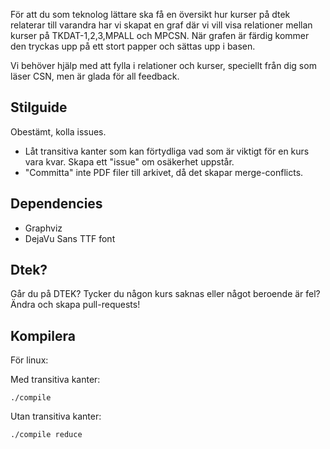 För att du som teknolog lättare ska få en översikt hur kurser på dtek relaterar till varandra  har vi skapat en graf där vi vill visa relationer mellan kurser på TKDAT-1,2,3,MPALL och MPCSN. När grafen är färdig kommer den tryckas upp på ett stort papper och sättas upp i basen.

Vi behöver hjälp med att fylla i relationer och kurser, speciellt från dig som läser CSN, men är glada för all feedback.

## Stilguide
Obestämt, kolla issues.

* Låt transitiva kanter som kan förtydliga vad som är viktigt för en kurs vara kvar. Skapa ett "issue" om osäkerhet uppstår.
* "Committa" inte PDF filer till arkivet, då det skapar merge-conflicts.

## Dependencies
* Graphviz
* DejaVu Sans TTF font

## Dtek?
Går du på DTEK?
Tycker du någon kurs saknas eller något beroende är fel?
Ändra och skapa pull-requests!

## Kompilera
För linux:

Med transitiva kanter:
```
./compile
```

Utan transitiva kanter:
```
./compile reduce
```
